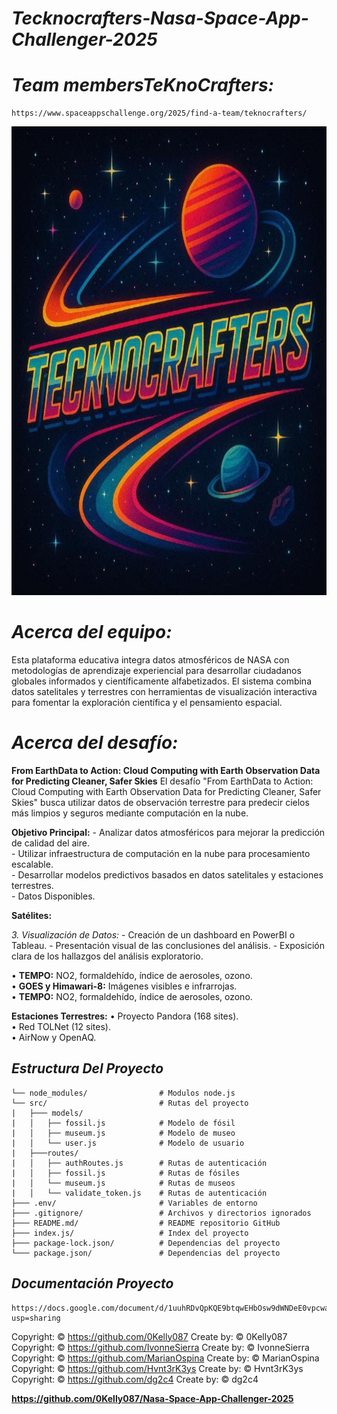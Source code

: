 # *Tecknocrafters-Nasa-Space-App-Challenger-2025*

<!--
<p align="center">
  <video src="Assets/" width=400/>
<p/> -->

# *Team membersTeKnoCrafters:* 
    https://www.spaceappschallenge.org/2025/find-a-team/teknocrafters/

<p align="center">
  <img width="600" height="750" src="Assets/Tecknocrafters.jpeg" alt="Logo-Tecknocrafters">
</p>

# *Acerca del equipo:*
Esta plataforma educativa integra datos atmosféricos de NASA con metodologías de aprendizaje experiencial para desarrollar ciudadanos globales informados y científicamente alfabetizados. El sistema combina datos satelitales y terrestres con herramientas de visualización interactiva para fomentar la exploración científica y el pensamiento espacial.


# *Acerca del desafío:*
**From EarthData to Action: Cloud Computing with Earth Observation Data for Predicting Cleaner, Safer Skies**
El desafío "From EarthData to Action: Cloud Computing with Earth Observation Data for Predicting Cleaner, Safer Skies" busca utilizar datos de observación terrestre para predecir cielos más limpios y seguros mediante computación en la nube.

**Objetivo Principal:**
    -  Analizar datos atmosféricos para mejorar la predicción de calidad del aire.\
    - Utilizar infraestructura de computación en la nube para procesamiento escalable.\
    - Desarrollar modelos predictivos basados en datos satelitales y estaciones terrestres.\
    - Datos Disponibles.

  **Satélites:**

 *3. Visualización de Datos:*
    - Creación de un dashboard en PowerBI o Tableau.
    - Presentación visual de las conclusiones del análisis.
    - Exposición clara de los hallazgos del análisis exploratorio.

    
• **TEMPO:** NO2, formaldehído, índice de aerosoles, ozono.\
• **GOES y Himawari-8:** Imágenes visibles e infrarrojas.\
• **TEMPO:** NO2, formaldehído, índice de aerosoles, ozono.

**Estaciones Terrestres:**
• Proyecto Pandora (168 sites).\
• Red TOLNet (12 sites).\
• AirNow y OpenAQ.

## *Estructura Del Proyecto*
```API-paleontology/
└── node_modules/                # Modulos node.js
└── src/                         # Rutas del proyecto
|   ├─── models/                 
|   │   ├── fossil.js            # Modelo de fósil
|   │   ├── museum.js            # Modelo de museo
|   │   └── user.js              # Modelo de usuario
|   ├───routes/
|   │   ├── authRoutes.js        # Rutas de autenticación
|   │   ├── fossil.js            # Rutas de fósiles 
|   │   └── museum.js            # Rutas de museos
|   │   └── validate_token.js    # Rutas de autenticación
├─── .env/                       # Variables de entorno
├─── .gitignore/                 # Archivos y directorios ignorados
├─── README.md/                  # README repositorio GitHub
├─── index.js/                   # Index del proyecto
├─── package-lock.json/          # Dependencias del proyecto
└─── package.json/               # Dependencias del proyecto
```

## *Documentación Proyecto*
    https://docs.google.com/document/d/1uuhRDvQpKQE9btqwEHbOsw9dWNDeE0vpcwazzpXzLTM/edit?usp=sharing


Copyright: © https://github.com/0Kelly087 Create by: © 0Kelly087\
Copyright: © https://github.com/IvonneSierra Create by: © IvonneSierra\
Copyright: © https://github.com/MarianOspina Create by: © MarianOspina\
Copyright: © https://github.com/Hvnt3rK3ys Create by: © Hvnt3rK3ys\
Copyright: © https://github.com/dg2c4 Create by: © dg2c4


**https://github.com/0Kelly087/Nasa-Space-App-Challenger-2025**
